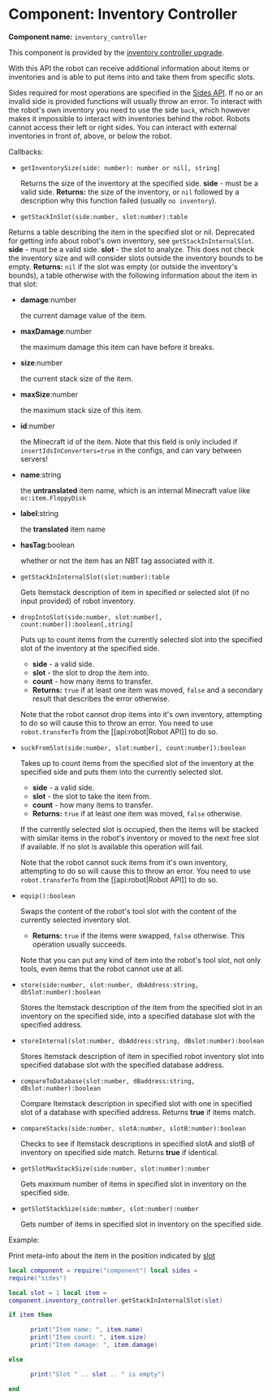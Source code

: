 # Component: Inventory Controller

**Component name:** `inventory_controller`

This component is provided by the [inventory controller
upgrade](/item/inventory_controller_upgrade).

With this API the robot can receive additional information about items
or inventories and is able to put items into and take them from specific
slots.

Sides required for most operations are specified in the [Sides
API](/api/sides). If no or an invalid side is provided functions will
usually throw an error. To interact with the robot's own inventory you
need to use the side `back`, which however makes it impossible to
interact with inventories behind the robot. Robots cannot access their
left or right sides. You can interact with external inventories in front
of, above, or below the robot.

Callbacks:

- `getInventorySize(side: number): number or nil[, string]`

    Returns the size of the inventory at the specified side. **side** -
    must be a valid side.
    **Returns:** the size of the inventory, or `nil` followed by a
    description why this function failed (usually `no inventory`).

- `getStackInSlot(side:number, slot:number):table`

Returns a table describing the item in the specified slot or nil.
Deprecated for getting info about robot's own inventory, see
`getStackInInternalSlot`. **side** - must be a valid side. **slot** -
the slot to analyze. This does not check the inventory size and will
consider slots outside the inventory bounds to be empty. **Returns:**
`nil` if the slot was empty (or outside the inventory's bounds), a
table otherwise with the following information about the item in that
slot:

- **damage**:number

    the current damage value of the item.

- **maxDamage**:number

    the maximum damage this item can have before it breaks.

- **size**:number

    the current stack size of the item.

- **maxSize**:number

    the maximum stack size of this item.

- **id**:number

    the Minecraft id of the item. Note that this field is only included
    if `insertIdsInConverters=true` in the configs, and can vary between
    servers!

- **name**:string

    the **untranslated** item name, which is an internal Minecraft value
    like `oc:item.FloppyDisk`

- **label**:string

    the **translated** item name

- **hasTag**:boolean

    whether or not the item has an NBT tag associated with it.

- `getStackInInternalSlot(slot:number):table`

    Gets Itemstack description of item in specified or selected slot (if
    no input provided) of robot inventory.

- `dropIntoSlot(side:number, slot:number[, count:number]):boolean[,string]`

    Puts up to count items from the currently selected slot into the
    specified slot of the inventory at the specified side.

    - **side** - a valid side.
    - **slot** - the slot to drop the item into.
    - **count** - how many items to transfer.
    - **Returns:** `true` if at least one item was moved, `false` and a
    secondary result that describes the error otherwise.

    Note that the robot cannot drop items into it's own inventory,
    attempting to do so will cause this to throw an error. You need to
    use `robot.transferTo` from the [[api:robot|Robot API]] to do
    so.

- `suckFromSlot(side:number, slot:number[, count:number]):boolean`

    Takes up to count items from the specified slot of the inventory at
    the specified side and puts them into the currently selected slot.

    - **side** - a valid side.
    - **slot** - the slot to take the item from.
    - **count** - how many items to transfer.
    - **Returns:** `true` if at least one item was moved, `false`
    otherwise.

    If the currently selected slot is occupied, then the items will be
    stacked with similar items in the robot's inventory or moved to the
    next free slot if available. If no slot is available this operation
    will fail.

    Note that the robot cannot suck items from it's own inventory,
    attempting to do so will cause this to throw an error. You need to
    use `robot.transferTo` from the [[api:robot|Robot API]] to do
    so.

- `equip():boolean`

    Swaps the content of the robot's tool slot with the content of the
    currently selected inventory slot.

    - **Returns:** `true` if the items were swapped, `false` otherwise.
    This operation usually succeeds.

    Note that you can put any kind of item into the robot's tool slot,
    not only tools, even items that the robot cannot use at all.

- `store(side:number, slot:number, dbAddress:string,
dbSlot:number):boolean`

    Stores the Itemstack description of the item from the specified slot
    in an inventory on the specified side, into a specified database
    slot with the specified address.

- `storeInternal(slot:number, dbAddress:string,
dBslot:number):boolean`

    Stores Itemstack description of item in specified robot inventory
    slot into specified database slot with the specified database
    address.

- `compareToDatabase(slot:number, dBaddress:string,
dBslot:number):boolean`

    Compare Itemstack description in specified slot with one in
    specified slot of a database with specified address. Returns
    **true** if items match.

- `compareStacks(side:number, slotA:number, slotB:number):boolean`

    Checks to see if Itemstack descriptions in specified slotA and slotB
    of inventory on specified side match. Returns **true** if identical.

- `getSlotMaxStackSize(side:number, slot:number):number`

    Gets maximum number of items in specified slot in inventory on the
    specified side.

- `getSlotStackSize(side:number, slot:number):number`

    Gets number of items in specified slot in inventory on the specified
    side.

Example:

Print meta-info about the item in the position indicated by
[slot](http://ocdoc.cil.li/api:robot)

``` lua
local component = require("component") local sides =
require("sides")

local slot = 1 local item =
component.inventory_controller.getStackInInternalSlot(slot)

if item then

      print("Item name: ", item.name)
      print("Item count: ", item.size)
      print("Item damage: ", item.damage)

else

      print("Slot " .. slot .. " is empty")

end
```